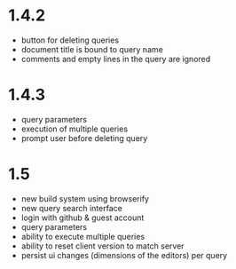 # 1.4.2

* button for deleting queries
* document title is bound to query name
* comments and empty lines in the query are ignored 


# 1.4.3

* query parameters 
* execution of multiple queries
* prompt user before deleting query

# 1.5

* new build system using browserify
* new query search interface
* login with github & guest account
* query parameters
* ability to execute multiple queries
* ability to reset client version to match server
* persist ui changes (dimensions of the editors) per query